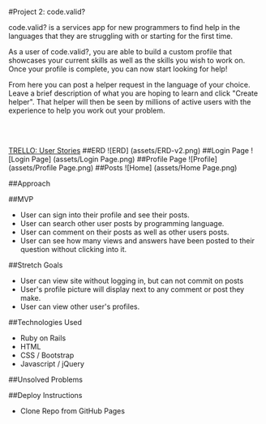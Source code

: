 #Project 2: code.valid?

code.valid? is a services app for new programmers to find help in the languages that they are struggling with or starting for the first time. 

As a user of code.valid?, you are able to build a custom profile that showcases your current skills as well as the skills you wish to work on. Once your profile is complete, you can now start looking for help!

From here you can post a helper request in the language of your choice. Leave a brief description of what you are hoping to learn and click "Create helper". That helper will then be seen by millions of active users with the experience to help you work out your problem.  

<br></br>

[TRELLO:  User Stories](https://trello.com/b/pYBlbrqF/project-2-code-valid)
##ERD
![ERD] (assets/ERD-v2.png)
##Login Page
![Login Page] (assets/Login Page.png)
##Profile Page
![Profile] (assets/Profile Page.png)
##Posts
![Home] (assets/Home Page.png)

##Approach 

##MVP
- User can sign into their profile and see their posts.
- User can search other user posts by programming language.
- User can comment on their posts as well as other users posts.
- User can see how many views and answers have been posted to their question without clicking into it.


##Stretch Goals
- User can view site without logging in, but can not commit on posts
- User's profile picture will display next to any comment or post they make.
- User can view other user's profiles.


##Technologies Used
- Ruby on Rails 
- HTML
- CSS / Bootstrap
- Javascript / jQuery

##Unsolved Problems

##Deploy Instructions
- Clone Repo from GitHub Pages
